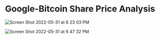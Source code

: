 # Google-Bitcoin Share Price Analysis
![Screen Shot 2022-05-31 at 6 23 03 PM](https://user-images.githubusercontent.com/72911176/171305898-de7b799a-af9b-41e8-9f1f-ce8c4891bbe7.png)

![Screen Shot 2022-05-31 at 6 47 32 PM](https://user-images.githubusercontent.com/72911176/171306448-d460a904-1e72-4121-a41c-86dbaa783d76.png)
